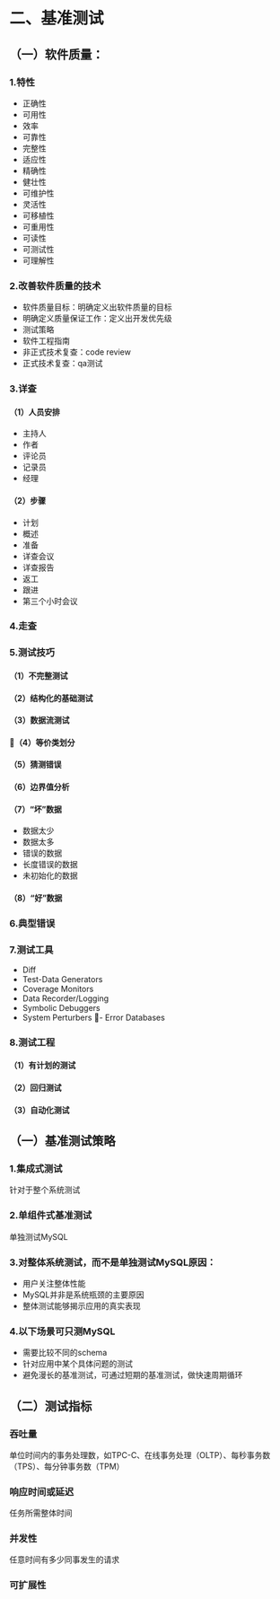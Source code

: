 # 二、基准测试


## （一）软件质量：

### 1.特性

- 正确性
- 可用性
- 效率
- 可靠性
- 完整性
- 适应性
- 精确性
- 健壮性
- 可维护性
- 灵活性
- 可移植性
- 可重用性
- 可读性
- 可测试性
- 可理解性

### 2.改善软件质量的技术

- 软件质量目标：明确定义出软件质量的目标
- 明确定义质量保证工作：定义出开发优先级
- 测试策略
- 软件工程指南
- 非正式技术复查：code review
- 正式技术复查：qa测试

### 3.详查

#### （1）人员安排

- 主持人
- 作者
- 评论员
- 记录员
- 经理

#### （2）步骤

- 计划
- 概述
- 准备
- 详查会议
- 详查报告
- 返工
- 跟进
- 第三个小时会议

### 4.走查

### 5.测试技巧

#### （1）不完整测试

#### （2）结构化的基础测试

#### （3）数据流测试

#### （4）等价类划分

#### （5）猜测错误

#### （6）边界值分析

#### （7）“坏”数据

- 数据太少
- 数据太多
- 错误的数据
- 长度错误的数据
- 未初始化的数据

#### （8）“好”数据

### 6.典型错误

### 7.测试工具

- Diff
- Test-Data Generators
- Coverage Monitors
- Data Recorder/Logging
- Symbolic Debuggers
- System Perturbers
- Error Databases

### 8.测试工程

#### （1）有计划的测试

#### （2）回归测试

#### （3）自动化测试


## （一）基准测试策略

### 1.集成式测试

针对于整个系统测试

### 2.单组件式基准测试

单独测试MySQL


### 3.对整体系统测试，而不是单独测试MySQL原因：

- 用户关注整体性能
- MySQL并非是系统瓶颈的主要原因
- 整体测试能够揭示应用的真实表现

### 4.以下场景可只测MySQL

- 需要比较不同的schema
- 针对应用中某个具体问题的测试
- 避免漫长的基准测试，可通过短期的基准测试，做快速周期循环

## （二）测试指标

### 吞吐量

单位时间内的事务处理数，如TPC-C、在线事务处理（OLTP）、每秒事务数（TPS）、每分钟事务数（TPM）

### 响应时间或延迟

任务所需整体时间

### 并发性

任意时间有多少同事发生的请求

### 可扩展性

